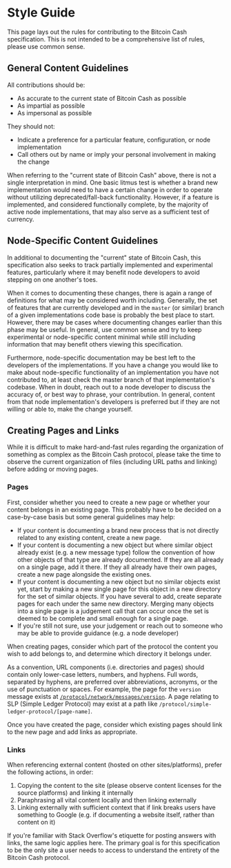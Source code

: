 # Style Guide

This page lays out the rules for contributing to the Bitcoin Cash specification.  This is not intended to be a comprehensive list of rules, please use common sense.

## General Content Guidelines

All contributions should be:

 - As accurate to the current state of Bitcoin Cash as possible
 - As impartial as possible
 - As impersonal as possible

They should not:

- Indicate a preference for a particular feature, configuration, or node implementation
- Call others out by name or imply your personal involvement in making the change

When referring to the "current state of Bitcoin Cash" above, there is not a single interpretation in mind.  One basic litmus test is whether a brand new implementation would need to have a certain change in order to operate without utilizing deprecated/fall-back functionality.  However, if a feature is implemented, and considered functionally complete, by the majority of active node implementations, that may also serve as a sufficient test of currency.

## Node-Specific Content Guidelines

In additional to documenting the "current" state of Bitcoin Cash, this specification also seeks to track partially implemented and experimental features, particularly where it may benefit node developers to avoid stepping on one another's toes.

When it comes to documenting these changes, there is again a range of definitions for what may be considered worth including.  Generally, the set of features that are currently developed and in the <code>master</code> (or similar) branch of a given implementations code base is probably the best place to start.  However, there may be cases where documenting changes earlier than this phase may be useful.  In general, use common sense and try to keep experimental or node-specific content minimal while still including information that may benefit others viewing this specification.

Furthermore, node-specific documentation may be best left to the developers of the implementations.  If you have a change you would like to make about node-specific functionality of an implementation you have not contributed to, at least check the master branch of that implementation's codebase.  When in doubt, reach out to a node developer to discuss the accuracy of, or best way to phrase, your contribution.  In general, content from that node implementation's developers is preferred but if they are not willing or able to, make the change yourself.

## Creating Pages and Links

While it is difficult to make hard-and-fast rules regarding the organization of something as complex as the Bitcoin Cash protocol, please take the time to observe the current organization of files (including URL paths and linking) before adding or moving pages.

### Pages

First, consider whether you need to create a new page or whether your content belongs in an existing page.  This probably have to be decided on a case-by-case basis but some general guidelines may help:

 - If your content is documenting a brand new process that is not directly related to any existing content, create a new page.
 - If your content is documenting a new object but where similar object already exist (e.g. a new message type) follow the convention of how other objects of that type are already documented.  If they are all already on a single page, add it there.  If they all already have their own pages, create a new page alongside the existing ones.
 - If your content is documenting a new object but no similar objects exist yet, start by making a new single page for this object in a new directory for the set of similar objects.  If you have several to add, create separate pages for each under the same new directory.  Merging many objects into a single page is a judgement call that can occur once the set is deemed to be complete and small enough for a single page.
 - If you're still not sure, use your judgement or reach out to someone who may be able to provide guidance (e.g. a node developer)

When creating pages, consider which part of the protocol the content you wish to add belongs to, and determine which directory it belongs under.

As a convention, URL components (i.e. directories and pages) should contain only lower-case letters, numbers, and hyphens.  Full words, separated by hyphens, are preferred over abbreviations, acronyms, or the use of punctuation or spaces.   For example, the page for the <code>version</code> message exists at <code>[/protocol/network/messages/version](/protocol/network/messages/version)</code>.  A page relating to SLP (Simple Ledger Protocol) may exist at a path like <code>/protocol/simple-ledger-protocol/[page-name]</code>.

Once you have created the page, consider which existing pages should link to the new page and add links as appropriate.

### Links

When referencing external content (hosted on other sites/platforms), prefer the following actions, in order:

 1. Copying the content to the site (please observe content licenses for the source platforms) and linking it internally
 2. Paraphrasing all vital content locally and then linking externally
 3. Linking externally with sufficient context that if link breaks users have something to Google (e.g. if documenting a website itself, rather than content on it)

If you're familiar with Stack Overflow's etiquette for posting answers with links, the same logic applies here.  The primary goal is for this specification to be the only site a user needs to access to understand the entirety of the Bitcoin Cash protocol.